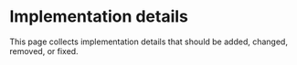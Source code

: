 # Implementation details

This page collects implementation details that should be added, changed, removed, or fixed.
